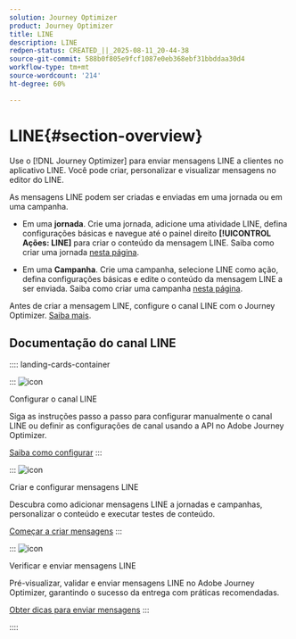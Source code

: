 ```yaml
---
solution: Journey Optimizer
product: Journey Optimizer
title: LINE
description: LINE
redpen-status: CREATED_||_2025-08-11_20-44-38
source-git-commit: 588b0f805e9fcf1087e0eb368ebf31bbddaa30d4
workflow-type: tm+mt
source-wordcount: '214'
ht-degree: 60%

---
```



# LINE{#section-overview}


Use o [!DNL Journey Optimizer] para enviar mensagens LINE a clientes no aplicativo LINE. Você pode criar, personalizar e visualizar mensagens no editor do LINE.

As mensagens LINE podem ser criadas e enviadas em uma jornada ou em uma campanha. 

* Em uma **jornada**. Crie uma jornada, adicione uma atividade LINE, defina configurações básicas e navegue até o painel direito **[!UICONTROL Ações: LINE]** para criar o conteúdo da mensagem LINE. Saiba como criar uma jornada [nesta página](../using/building-journeys/journey-gs.md).

* Em uma **Campanha**. Crie uma campanha, selecione LINE como ação, defina configurações básicas e edite o conteúdo da mensagem LINE a ser enviada. Saiba como criar uma campanha [nesta página](../using/campaigns/create-campaign.md#configure).

Antes de criar a mensagem LINE, configure o canal LINE com o Journey Optimizer. [Saiba mais](../using/line/line-configuration.md).

## Documentação do canal LINE

:::: landing-cards-container

:::
![icon](https://cdn.experienceleague.adobe.com/icons/gear.svg?lang=pt-BR)

Configurar o canal LINE

Siga as instruções passo a passo para configurar manualmente o canal LINE ou definir as configurações de canal usando a API no Adobe Journey Optimizer.

[Saiba como configurar](../using/line/line-configuration.md)
:::

:::
![icon](https://cdn.experienceleague.adobe.com/icons/list-check.svg?lang=pt-BR)

Criar e configurar mensagens LINE

Descubra como adicionar mensagens LINE a jornadas e campanhas, personalizar o conteúdo e executar testes de conteúdo.

[Começar a criar mensagens](../using/line/create-line.md)
:::

:::
![icon](https://cdn.experienceleague.adobe.com/icons/bullseye.svg?lang=pt-BR)

Verificar e enviar mensagens LINE

Pré-visualizar, validar e enviar mensagens LINE no Adobe Journey Optimizer, garantindo o sucesso da entrega com práticas recomendadas.

[Obter dicas para enviar mensagens](../using/line/send-line.md)
:::

::::

